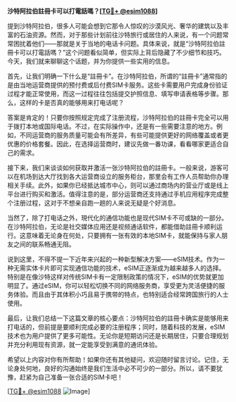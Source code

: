 **沙特阿拉伯註冊卡可以打電話嗎？[[TG💪+ @esim1088](https://t.me/s/esim1088)]**

提到沙特阿拉伯，很多人可能会想到它那令人惊叹的沙漠风光、奢华的建筑以及丰富的石油资源。然而，对于那些计划前往沙特旅行或居住的人来说，有一个问题常常困扰着他们——那就是关于当地的电话卡问题。具体来说，就是“沙特阿拉伯註冊卡可以打電話嗎？”这个问题看似简单，但实际上背后隐藏了不少细节和技巧。今天，我们就来聊聊这个话题，并为你提供一些实用的信息。

首先，让我们明确一下什么是“註冊卡”。在沙特阿拉伯，所谓的“註冊卡”通常指的是由当地运营商提供的预付费或后付费SIM卡服务。这些卡需要用户完成身份验证过程才能正常使用，而这一过程往往包括提交护照信息、填写申请表格等步骤。那么，这样的卡是否真的能够用来打电话呢？

答案是肯定的！只要你按照规定完成了注册流程，沙特阿拉伯的註冊卡完全可以用于拨打本地或国际电话。不过，在实际操作中，还是有一些需要注意的地方。例如，不同运营商的服务质量可能会有所差异，有些可能提供更好的网络覆盖或者更优惠的价格套餐。因此，在选择运营商时，建议先做一番功课，看看哪家更适合自己的需求。

接下来，我们来谈谈如何获取并激活一张沙特阿拉伯的註冊卡。一般来说，游客可以在机场到达大厅找到各大运营商设立的服务柜台，那里会有工作人员帮助你办理相关手续。此外，如果你已经抵达城市中心，则可以通过商场内的营业厅或是线上平台进行购买和激活。值得注意的是，部分运营商还支持通过手机应用程序完成整个注册过程，这对于不想亲自跑一趟的人来说无疑是个好消息。

当然了，除了打电话之外，現代化的通信功能也是现代SIM卡不可或缺的一部分。在沙特阿拉伯，无论是社交媒体应用还是视频通话软件，都能借助註冊卡顺利运行。这意味着无论身在何处，只要拥有一张有效的本地SIM卡，就能保持与家人朋友之间的联系畅通无阻。

说到这里，不得不提一下近年来兴起的一种新型解决方案——eSIM技术。作为一种无需实体卡片即可实现通信功能的技术，eSIM正逐渐成为越来越多人的选择。特别是在像沙特这样对传统SIM卡有一定限制政策的情况下，eSIM的优势就更加明显了。通过eSIM，你可以轻松切换不同的网络服务商，享受更为灵活便捷的服务体验。而且由于其体积小巧且易于携带的特点，也特别适合经常跨国旅行的人士使用。

最后，让我们总结一下这篇文章的核心要点：沙特阿拉伯的註冊卡确实是能够用来打电话的，但前提是要顺利完成必要的注册程序；同时，随着科技的发展，eSIM技术也为用户提供了更多可能性。无论你是短期访问还是长期居住，只要合理规划并充分利用现有资源，就一定能享受到满意的通讯体验。

希望以上内容对你有所帮助！如果你还有其他疑问，欢迎随时留言讨论。记住，无论身处何地，良好的沟通始终是我们生活中必不可少的一部分。所以，请不要犹豫，赶紧为自己准备一张合适的SIM卡吧！

[[TG💪+ @esim1088](https://t.me/s/esim1088) ![Image](https://i.postimg.cc/4NQfJmqS/Snipaste-2025-05-13-00-14-12.png)]